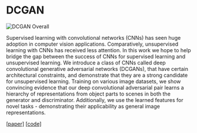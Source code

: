# DCGAN

![DCGAN Overall](https://iq.opengenus.org/content/images/2019/08/1-8.PNG)

Supervised learning with convolutional networks (CNNs) has seen huge adoption in computer vision applications. Comparatively, unsupervised learning with CNNs has received less attention. In this work we hope to help bridge the gap between the success of CNNs for supervised learning and unsupervised learning. We introduce a class of CNNs called deep convolutional generative adversarial networks (DCGANs), that have certain architectural constraints, and demonstrate that they are a strong candidate for unsupervised learning. Training on various image datasets, we show convincing evidence that our deep convolutional adversarial pair learns a hierarchy of representations from object parts to scenes in both the generator and discriminator. Additionally, we use the learned features for novel tasks - demonstrating their applicability as general image representations.

[[paper]](https://arxiv.org/pdf/1511.06434.pdf) [[code]](https://github.com/tensorflow/models/blob/master/research/slim/nets/dcgan.py)
